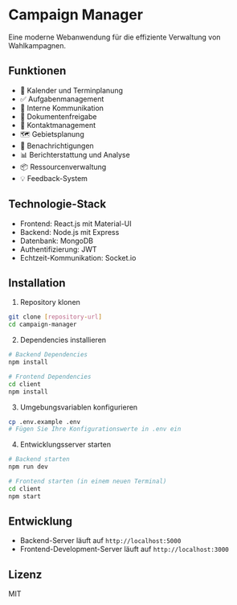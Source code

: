 # Campaign Manager

Eine moderne Webanwendung für die effiziente Verwaltung von Wahlkampagnen.

## Funktionen

- 📅 Kalender und Terminplanung
- ✅ Aufgabenmanagement
- 💬 Interne Kommunikation
- 📁 Dokumentenfreigabe
- 👥 Kontaktmanagement
- 🗺️ Gebietsplanung
- 🔔 Benachrichtigungen
- 📊 Berichterstattung und Analyse
- 📦 Ressourcenverwaltung
- 💡 Feedback-System

## Technologie-Stack

- Frontend: React.js mit Material-UI
- Backend: Node.js mit Express
- Datenbank: MongoDB
- Authentifizierung: JWT
- Echtzeit-Kommunikation: Socket.io

## Installation

1. Repository klonen
```bash
git clone [repository-url]
cd campaign-manager
```

2. Dependencies installieren
```bash
# Backend Dependencies
npm install

# Frontend Dependencies
cd client
npm install
```

3. Umgebungsvariablen konfigurieren
```bash
cp .env.example .env
# Fügen Sie Ihre Konfigurationswerte in .env ein
```

4. Entwicklungsserver starten
```bash
# Backend starten
npm run dev

# Frontend starten (in einem neuen Terminal)
cd client
npm start
```

## Entwicklung

- Backend-Server läuft auf `http://localhost:5000`
- Frontend-Development-Server läuft auf `http://localhost:3000`

## Lizenz

MIT
